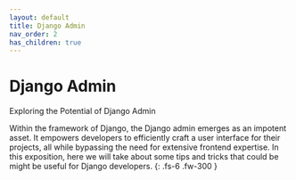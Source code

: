 ```yaml
---
layout: default
title: Django Admin
nav_order: 2
has_children: true
---
```


# Django Admin

Exploring the Potential of Django Admin

Within the framework of Django, the Django admin emerges as an impotent asset. It empowers developers to efficiently craft a user interface for their projects, all while bypassing the need for extensive frontend expertise. In this exposition, here we will take about some tips and tricks that could be might be useful for Django developers.
{: .fs-6 .fw-300 }